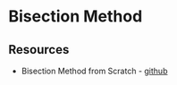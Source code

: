 # Bisection Method


## Resources

* Bisection Method from Scratch - [github](https://www.math.ubc.ca/~pwalls/math-python/roots-optimization/bisection/)